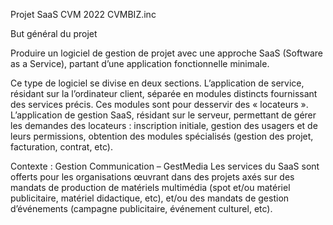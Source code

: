 Projet SaaS CVM 2022
CVMBIZ.inc


But général du projet

Produire un logiciel de gestion de projet avec une approche SaaS (Software as a Service), partant d’une application fonctionnelle minimale.

Ce type de logiciel se divise en deux sections.
L’application de service, résidant sur la l’ordinateur client, séparée en modules distincts fournissant des services précis. Ces modules sont pour desservir des « locateurs ».
L’application de gestion SaaS, résidant sur le serveur, permettant de gérer les demandes des locateurs : inscription initiale, gestion des usagers et de leurs permissions, obtention des modules spécialisés (gestion des projet, facturation, contrat, etc).

Contexte : Gestion Communication – GestMedia 
Les services du SaaS sont offerts pour les organisations œuvrant dans des projets axés sur des mandats de production de matériels multimédia (spot et/ou matériel publicitaire, matériel didactique, etc), et/ou des mandats de gestion d’événements (campagne publicitaire, événement culturel, etc).
